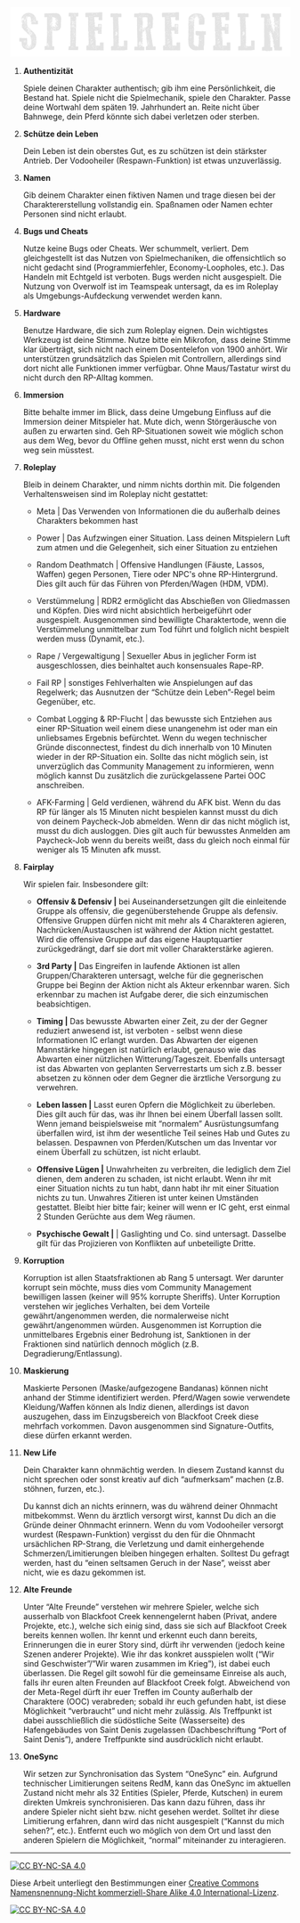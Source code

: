 ![headerimage: community-regeln](../0_assets/images/spielregeln.png?raw=true)

1. **Authentizität**

    Spiele deinen Charakter authentisch; gib ihm eine Persönlichkeit, die Bestand hat. Spiele nicht die Spielmechanik, spiele den Charakter. Passe deine Wortwahl dem späten 19. Jahrhundert an. Reite nicht über Bahnwege, dein Pferd könnte sich dabei verletzen oder sterben.

2. **Schütze dein Leben** 

    Dein Leben ist dein oberstes Gut, es zu schützen ist dein stärkster Antrieb. Der Vodooheiler (Respawn-Funktion) ist etwas unzuverlässig.

3. **Namen**

    Gib deinem Charakter einen fiktiven Namen und trage diesen bei der Charaktererstellung vollstandig ein. Spaßnamen oder Namen echter Personen sind nicht erlaubt.

4. **Bugs und Cheats**

    Nutze keine Bugs oder Cheats. Wer schummelt, verliert. Dem gleichgestellt ist das Nutzen von Spielmechaniken, die offensichtlich so nicht gedacht sind (Programmierfehler, Economy-Loopholes, etc.). Das Handeln mit Echtgeld ist verboten. Bugs werden nicht ausgespielt. Die Nutzung von Overwolf ist im Teamspeak untersagt, da es im Roleplay als Umgebungs-Aufdeckung verwendet werden kann. 

5. **Hardware**

    Benutze Hardware, die sich zum Roleplay eignen. Dein wichtigstes Werkzeug ist deine Stimme. Nutze bitte ein Mikrofon, dass deine Stimme klar überträgt, sich nicht nach einem Dosentelefon von 1900 anhört. Wir unterstützen grundsätzlich das Spielen mit Controllern, allerdings sind dort nicht alle Funktionen immer verfügbar. Ohne Maus/Tastatur wirst du nicht durch den RP-Alltag kommen.

6. **Immersion**

    Bitte behalte immer im Blick, dass deine Umgebung Einfluss auf die Immersion deiner Mitspieler hat. Mute dich, wenn Störgeräusche von außen zu erwarten sind. Geh RP-Situationen soweit wie möglich schon aus dem Weg, bevor du Offline gehen musst, nicht erst wenn du schon weg sein müsstest.

7. **Roleplay**

    Bleib in deinem Charakter, und nimm nichts dorthin mit. Die folgenden Verhaltensweisen sind im Roleplay nicht gestattet:

    - Meta | Das Verwenden von Informationen die du außerhalb deines Charakters bekommen hast

    - Power | Das Aufzwingen einer Situation. Lass deinen Mitspielern Luft zum atmen und die Gelegenheit, sich einer Situation zu entziehen

    - Random Deathmatch | Offensive Handlungen (Fäuste, Lassos, Waffen) gegen Personen, Tiere oder NPC's ohne RP-Hintergrund. Dies gilt auch für das Führen von Pferden/Wagen (HDM, VDM).

    - Verstümmelung | RDR2 ermöglicht das Abschießen von Gliedmassen und Köpfen. Dies wird nicht absichtlich herbeigeführt oder ausgespielt. Ausgenommen sind bewilligte Charaktertode, wenn die Verstümmelung unmittelbar zum Tod führt und folglich nicht bespielt werden muss (Dynamit, etc.).

    - Rape / Vergewaltigung | Sexueller Abus in jeglicher Form ist ausgeschlossen, dies beinhaltet auch konsensuales Rape-RP.

    - Fail RP | sonstiges Fehlverhalten wie Anspielungen auf das Regelwerk; das Ausnutzen der “Schütze dein Leben”-Regel beim Gegenüber, etc.
 
    - Combat Logging & RP-Flucht | das bewusste sich Entziehen aus einer RP-Situation weil einem diese unangenehm ist oder man ein unliebsames Ergebnis befürchtet. Wenn du wegen technischer Gründe disconnectest, findest du dich innerhalb von 10 Minuten wieder in der RP-Situation ein. Sollte das nicht möglich sein, ist unverzüglich das Community Management zu informieren, wenn möglich kannst Du zusätzlich die zurückgelassene Partei OOC anschreiben.

    - AFK-Farming | Geld verdienen, während du AFK bist. Wenn du das RP für länger als 15 Minuten nicht bespielen kannst musst du dich von deinem Paycheck-Job abmelden. Wenn dir das nicht möglich ist, musst du dich ausloggen. Dies gilt auch für bewusstes Anmelden am Paycheck-Job wenn du bereits weißt, dass du gleich noch einmal für weniger als 15 Minuten afk musst.

8. **Fairplay**

    Wir spielen fair. Insbesondere gilt:

    * **Offensiv & Defensiv |**
    bei Auseinandersetzungen gilt die einleitende Gruppe als offensiv, die gegenüberstehende Gruppe als defensiv. Offensive Gruppen dürfen nicht mit mehr als 4 Charakteren agieren, Nachrücken/Austauschen ist während der Aktion nicht gestattet. Wird die offensive Gruppe auf das eigene Hauptquartier zurückgedrängt, darf sie dort mit voller Charakterstärke agieren.

    * **3rd Party |**
    Das Eingreifen in laufende Aktionen ist allen Gruppen/Charakteren untersagt, welche für die gegnerischen Gruppe bei Beginn der Aktion nicht als Akteur erkennbar waren. Sich erkennbar zu machen ist Aufgabe derer, die sich einzumischen beabsichtigen. 

    * **Timing |**
    Das bewusste Abwarten einer Zeit, zu der der Gegner reduziert anwesend ist, ist verboten - selbst wenn diese Informationen IC erlangt wurden. Das Abwarten der eigenen Mannstärke hingegen ist natürlich erlaubt, genauso wie das Abwarten einer nützlichen Witterung/Tageszeit. Ebenfalls untersagt ist das Abwarten von geplanten Serverrestarts um sich z.B. besser absetzen zu können oder dem Gegner die ärztliche Versorgung zu verwehren.

    * **Leben lassen |**
    Lasst euren Opfern die Möglichkeit zu überleben. Dies gilt auch für das, was ihr Ihnen bei einem Überfall lassen sollt. Wenn jemand beispielsweise mit “normalem” Ausrüstungsumfang überfallen wird, ist ihm der wesentliche Teil seines Hab und Gutes zu belassen. Despawnen von Pferden/Kutschen um das Inventar vor einem Überfall zu schützen, ist nicht erlaubt.

    * **Offensive Lügen |**
    Unwahrheiten zu verbreiten, die lediglich dem Ziel dienen, dem anderen zu schaden, ist nicht erlaubt. Wenn ihr mit einer Situation nichts zu tun habt, dann habt ihr mit einer Situation nichts zu tun. Unwahres Zitieren ist unter keinen Umständen gestattet. Bleibt hier bitte fair; keiner will wenn er IC geht, erst einmal 2 Stunden Gerüchte aus dem Weg räumen.

    * **Psychische Gewalt |** | Gaslighting und Co. sind untersagt. Dasselbe gilt für das Projizieren von Konflikten auf unbeteiligte Dritte.

9. **Korruption**

    Korruption ist allen Staatsfraktionen ab Rang 5 untersagt. Wer darunter korrupt sein möchte, muss dies vom Community Management bewilligen lassen (keiner will 95% korrupte Sheriffs). Unter Korruption verstehen wir jegliches Verhalten, bei dem Vorteile gewährt/angenommen werden, die normalerweise nicht gewährt/angenommen würden. Ausgenommen ist Korruption die unmittelbares Ergebnis einer Bedrohung ist, Sanktionen in der Fraktionen sind natürlich dennoch möglich (z.B. Degradierung/Entlassung).

10. **Maskierung**

    Maskierte Personen (Maske/aufgezogene Bandanas) können nicht anhand der Stimme identifiziert werden. Pferd/Wagen sowie verwendete Kleidung/Waffen können als Indiz dienen, allerdings ist davon auszugehen, dass im Einzugsbereich von Blackfoot Creek diese mehrfach vorkommen. Davon ausgenommen sind Signature-Outfits, diese dürfen erkannt werden. 

11. **New Life**

    Dein Charakter kann ohnmächtig werden. In diesem Zustand kannst du nicht sprechen oder sonst kreativ auf dich “aufmerksam” machen (z.B. stöhnen, furzen, etc.). 

    Du kannst dich an nichts erinnern, was du während deiner Ohnmacht mitbekommst. Wenn du ärztlich versorgt wirst, kannst Du dich an die Gründe deiner Ohnmacht erinnern. Wenn du vom Vodooheiler versorgt wurdest (Respawn-Funktion) vergisst du den für die Ohnmacht ursächlichen RP-Strang, die Verletzung und damit einhergehende Schmerzen/Limitierungen bleiben hingegen erhalten. Solltest Du gefragt werden, hast du “einen seltsamen Geruch in der Nase”, weisst aber nicht, wie es dazu gekommen ist.

12. **Alte Freunde**

    Unter “Alte Freunde” verstehen wir mehrere Spieler, welche sich ausserhalb von Blackfoot Creek kennengelernt haben (Privat, andere Projekte, etc.), welche sich einig sind, dass sie sich auf Blackfoot Creek bereits kennen wollen. Ihr kennt und erkennt euch dann bereits, Erinnerungen die in eurer Story sind, dürft ihr verwenden (jedoch keine Szenen anderer Projekte). Wie ihr das konkret ausspielen wollt (“Wir sind Geschwister”/”Wir waren zusammen im Krieg”), ist dabei euch überlassen. Die Regel gilt sowohl für die gemeinsame Einreise als auch, falls ihr euren alten Freunden auf Blackfoot Creek folgt. Abweichend von der Meta-Regel dürft ihr euer Treffen im County außerhalb der Charaktere (OOC) verabreden; sobald ihr euch gefunden habt, ist diese Möglichkeit “verbraucht” und nicht mehr zulässig. Als Treffpunkt ist dabei ausschließlich die südöstliche Seite (Wasserseite) des Hafengebäudes von Saint Denis zugelassen (Dachbeschriftung “Port of Saint Denis”), andere Treffpunkte sind ausdrücklich nicht erlaubt.

13. **OneSync** 

    Wir setzen zur Synchronisation das System “OneSync” ein. Aufgrund technischer Limitierungen seitens RedM, kann das OneSync im aktuellen Zustand nicht mehr als 32 Entities (Spieler, Pferde, Kutschen) in eurem direkten Umkreis synchronisieren. Das kann dazu führen, dass ihr andere Spieler nicht sieht bzw. nicht gesehen werdet. Solltet ihr diese Limitierung erfahren, dann wird das nicht ausgespielt (“Kannst du mich sehen?”, etc.). Entfernt euch wo möglich von dem Ort und lasst den anderen Spielern die Möglichkeit, “normal” miteinander zu interagieren.  


---
[![CC BY-NC-SA 4.0][cc-by-nc-sa-shield]][cc-by-nc-sa]

Diese Arbeit unterliegt den Bestimmungen einer
[Creative Commons Namensnennung-Nicht kommerziell-Share Alike 4.0 International-Lizenz](../LICENSE).

[![CC BY-NC-SA 4.0][cc-by-nc-sa-image]][cc-by-nc-sa]

[cc-by-nc-sa]: http://creativecommons.org/licenses/by-nc-sa/4.0/deed.de
[cc-by-nc-sa-image]: https://licensebuttons.net/l/by-nc-sa/4.0/88x31.png
[cc-by-nc-sa-shield]: https://img.shields.io/badge/License-CC%20BY--NC--SA%204.0-ff800d.svg